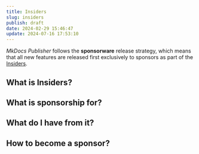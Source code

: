 ```yaml
---
title: Insiders
slug: insiders
publish: draft
date: 2024-02-29 15:46:47
update: 2024-07-16 17:53:10
---
```


*MkDocs Publisher* follows the **sponsorware** release strategy, which means that all new features are released first exclusively to sponsors as part of the [Insiders](#What%20is%20Insiders?).

## What is Insiders?


## What is sponsorship for?


## What do I have from it?


## How to become a sponsor?
